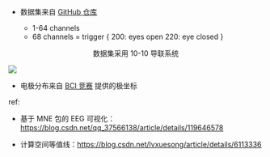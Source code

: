 - 数据集来自 [GitHub 仓库](https://github.com/mastaneht/SPIS-Resting-State-Dataset)

    - 1-64 channels 
    - 68   channels = trigger {
        200: eyes open
        220: eye closed
    }

<center>数据集采用 10-10 导联系统</center>

![](https://ask.qcloudimg.com/http-save/7294750/a8pizziis7.jpeg)

- 电极分布来自 [BCI 竞赛](https://github.com/gmicros/MATLAB/blob/master/BCI%20Initial%20Assignment/eloc64.txt) 提供的极坐标

ref:

- 基于 MNE 包的 EEG 可视化：https://blog.csdn.net/qq_37566138/article/details/119646578

- 计算空间等值线：https://blog.csdn.net/lvxuesong/article/details/6113336


